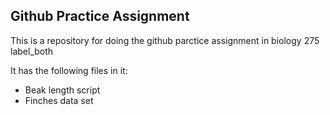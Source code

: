 
## Github Practice Assignment

This is a repository for doing the github parctice assignment in biology 275 label_both

It has the following files in it:
  
  - Beak length script
  - Finches data set